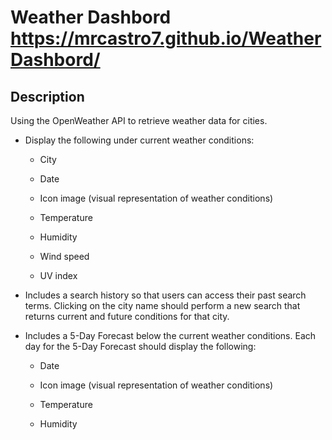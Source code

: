 # Weather Dashbord https://mrcastro7.github.io/WeatherDashbord/

## Description 
Using the OpenWeather API to retrieve weather data for cities.

* Display the following under current weather conditions:

  * City

  * Date

  * Icon image (visual representation of weather conditions)

  * Temperature

  * Humidity

  * Wind speed

  * UV index

* Includes a search history so that users can access their past search terms. Clicking on the city name should perform a new search that returns current and future conditions for that city. 

* Includes a 5-Day Forecast below the current weather conditions. Each day for the 5-Day Forecast should display the following:

  * Date

  * Icon image (visual representation of weather conditions)

  * Temperature

  * Humidity
